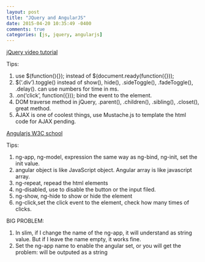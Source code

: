 ```yaml
---
layout: post
title: "JQuery and AngularJS"
date: 2015-04-20 10:35:49 -0400
comments: true
categories: [js, jquery, angularjs]
---
```


[jQuery video tutorial](https://www.youtube.com/watch?v=KkzVFB3Ba_o)

Tips:
1.  use $(function(){}); instead of $(document.ready(function({}));  
2.  $(‘.div’).toggle() instead of show(), hide(), .sideToggle(), .fadeToggle(), .delay(). can use numbers for time in ms.  
3.  .on(‘click’, function({})); bind the event to the element.
4.  DOM traverse method in jQuery, .parent(), .children(), .sibling(), .closet(), great method.
5.  AJAX is one of coolest things, use Mustache.js to template the html code for AJAX pending.

[Angularjs W3C school](http://www.w3schools.com/angular/)

Tips:
1.  ng-app, ng-model, expression the same way as ng-bind, ng-init, set the init value.  
2.  angular object is like JavaScript object. Angular array is like javascript array.  
3.  ng-repeat, repead the html elements  
4.  ng-disabled, use to disable the button or the input filed.  
5.  ng-show, ng-hide to show or hide the element  
6.  ng-click,set the click event to the element, check how many times of clicks.  

BIG PROBLEM:
1.  In slim, if I change the name of the ng-app, it will understand  as string value. But if I leave the name empty, it works fine.  
2.  Set the ng-app name to enable the angular set, or you will get the problem: will be outputed as a string  
